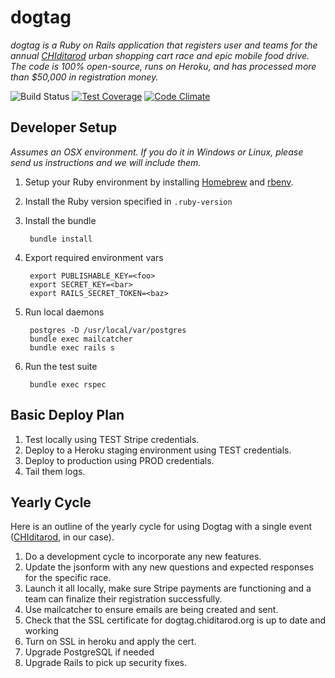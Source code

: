 dogtag
======

*dogtag is a Ruby on Rails application that registers user and teams for the annual [CHIditarod](http://chiditarod.org) urban shopping cart race and epic mobile food drive.  The code is 100% open-source, runs on Heroku, and has processed more than $50,000 in registration money.*

![Build Status](https://travis-ci.org/chiditarod/dogtag.svg?branch=master)
[![Test Coverage](https://codeclimate.com/github/chiditarod/dogtag/badges/coverage.svg)](https://codeclimate.com/github/chiditarod/dogtag/coverage)
[![Code Climate](https://codeclimate.com/github/chiditarod/dogtag.png)](https://codeclimate.com/github/chiditarod/dogtag)

Developer Setup
---------------
*Assumes an OSX environment. If you do it in Windows or Linux, please send us instructions and we will include them.*

1. Setup your Ruby environment by installing [Homebrew](https://github.com/Homebrew/homebrew) and [rbenv](https://github.com/rbenv/rbenv).

1. Install the Ruby version specified in `.ruby-version`

1. Install the bundle

        bundle install

1. Export required environment vars

        export PUBLISHABLE_KEY=<foo>
        export SECRET_KEY=<bar>
        export RAILS_SECRET_TOKEN=<baz>

1. Run local daemons

        postgres -D /usr/local/var/postgres
        bundle exec mailcatcher
        bundle exec rails s

1. Run the test suite

        bundle exec rspec

Basic Deploy Plan
-----------------
1. Test locally using TEST Stripe credentials.
2. Deploy to a Heroku staging environment using TEST credentials.
3. Deploy to production using PROD credentials.
4. Tail them logs.


Yearly Cycle
------------
Here is an outline of the yearly cycle for using Dogtag with a single event ([CHIditarod](http://www.chiditarod.org), in our case).

1. Do a development cycle to incorporate any new features.
1. Update the jsonform with any new questions and expected responses for the specific race.
1. Launch it all locally, make sure Stripe payments are functioning and a team can finalize their registration successfully.
1. Use mailcatcher to ensure emails are being created and sent.
1. Check that the SSL certificate for dogtag.chiditarod.org is up to date and working
1. Turn on SSL in heroku and apply the cert.
1. Upgrade PostgreSQL if needed
1. Upgrade Rails to pick up security fixes.
